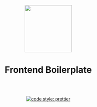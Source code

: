 <div align="center">
  <img src="public/drop.svg" alt="" title="icon" width="150px">
  <h1 align="center">
    Frontend Boilerplate
  </h1>
  <br />
  <br />
</div>

<p align="center">
  <a href="https://github.com/prettier/prettier">
    <img src="https://img.shields.io/badge/code_style-prettier-ff69b4.svg?style=flat-square" alt="code style: prettier" />
  </a>
</p>
